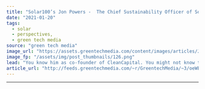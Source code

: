 ```yaml
---
title: "Solar100’s Jon Powers -  The Chief Sustainability Officer of Solar"
date: "2021-01-20"
tags: 
  - solar
  - perspectives,
  - green tech media
source: "green tech media"
image_url: "https://assets.greentechmedia.com/content/images/articles/Jon_Powers_Solar100_GTM_721_x_420px.png"
image_fp: "/assets/img/post_thumbnails/126.png"
lead: "You know him as co-founder of CleanCapital. You might not know that he’s also an Army veteran, former federal Chief Sustainability Officer under the Obama administration, and a multi-hyphenate who’s dedicated his career to public service, renewable e ..."
article_url: "http://feeds.greentechmedia.com/~r/GreentechMedia/~3/oeWEWgpxO9M/solar100s-jon-powers-the-chief-sustainability-officer-of-solar"
---
```


---
